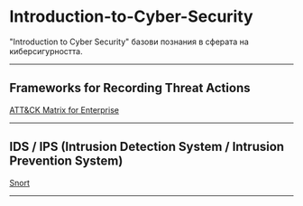 # Introduction-to-Cyber-Security

"Introduction to Cyber Security" базови познания в сферата на киберсигурността. 

---------------------------------------------------------------

## Frameworks for Recording Threat Actions

[ATT&CK Matrix for Enterprise](https://attack.mitre.org/)

---------------------------------------------------------------

## IDS / IPS (Intrusion Detection System / Intrusion Prevention System)

[Snort](https://www.snort.org/)

---------------------------------------------------------------
